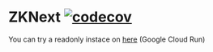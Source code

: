 # ZKNext [![codecov](https://codecov.io/gh/prncss-xyz/zknext/graph/badge.svg?token=Cr8b8ecEC5)](https://codecov.io/gh/prncss-xyz/zknext)

You can try a readonly instace on [here](https://next-app-project-kakx2xw7fq-nn.a.run.app) (Google Cloud Run)
